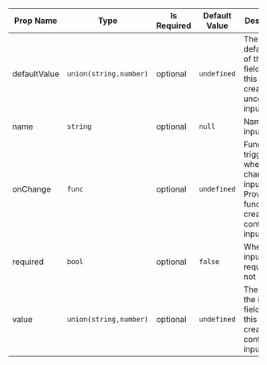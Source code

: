 | Prop Name | Type | Is Required | Default Value | Description | 
|-|-|-|-|-|
| defaultValue | `union(string,number)`  | optional | `undefined` | The defaultValue of the input field. Use this to create an uncontrolled input |
| name | `string`  | optional | `null` | Name of the input |
| onChange | `func`  | optional | `undefined` | Function to trigger when user changes the input value. Provide a function to create a controlled input. |
| required | `bool`  | optional | `false` | Whether the input is required or not |
| value | `union(string,number)`  | optional | `undefined` | The value of the input field. Use this to create a controlled input |